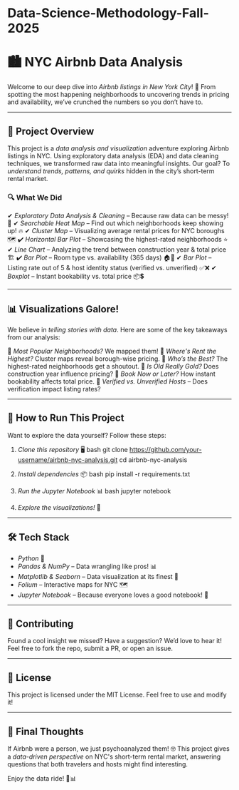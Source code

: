 # Data-Science-Methodology-Fall-2025
# 🏙 NYC Airbnb Data Analysis

Welcome to our deep dive into *Airbnb listings in New York City*! 🌆 From spotting the most happening neighborhoods to uncovering trends in pricing and availability, we’ve crunched the numbers so you don’t have to. 

---

## 📌 Project Overview
This project is a *data analysis and visualization* adventure exploring Airbnb listings in NYC. Using exploratory data analysis (EDA) and data cleaning techniques, we transformed raw data into meaningful insights. Our goal? To *understand trends, patterns, and quirks* hidden in the city’s short-term rental market.

### 🔍 What We Did
✔ *Exploratory Data Analysis & Cleaning* – Because raw data can be messy! 🧹
✔ *Searchable Heat Map* – Find out which neighborhoods keep showing up! 🔥
✔ *Cluster Map* – Visualizing average rental prices for NYC boroughs 🗺
✔ *Horizontal Bar Plot* – Showcasing the highest-rated neighborhoods ⭐
✔ *Line Chart* – Analyzing the trend between construction year & total price 🏗
✔ *Bar Plot* – Room type vs. availability (365 days) 🏠📆
✔ *Bar Plot* – Listing rate out of 5 & host identity status (verified vs. unverified) ✅❌
✔ *Boxplot* – Instant bookability vs. total price 📦💲

---

## 📊 Visualizations Galore!
We believe in *telling stories with data*. Here are some of the key takeaways from our analysis:

📌 *Most Popular Neighborhoods?* We mapped them!
📌 *Where's Rent the Highest?* Cluster maps reveal borough-wise pricing.
📌 *Who’s the Best?* The highest-rated neighborhoods get a shoutout.
📌 *Is Old Really Gold?* Does construction year influence pricing?
📌 *Book Now or Later?* How instant bookability affects total price.
📌 *Verified vs. Unverified Hosts* – Does verification impact listing rates?

---

## 🚀 How to Run This Project
Want to explore the data yourself? Follow these steps:

1. *Clone this repository* 🖥
   bash
   git clone https://github.com/your-username/airbnb-nyc-analysis.git
   cd airbnb-nyc-analysis
   
2. *Install dependencies* 📦
   bash
   pip install -r requirements.txt
   
3. *Run the Jupyter Notebook* 📊
   bash
   jupyter notebook
   
4. *Explore the visualizations!* 🎨

---

## 🛠 Tech Stack
- *Python* 🐍
- *Pandas & NumPy* – Data wrangling like pros! 📊
- *Matplotlib & Seaborn* – Data visualization at its finest 🎨
- *Folium* – Interactive maps for NYC 🗺
- *Jupyter Notebook* – Because everyone loves a good notebook! 📓

---

## 🤝 Contributing
Found a cool insight we missed? Have a suggestion? We’d love to hear it! Feel free to fork the repo, submit a PR, or open an issue. 

---

## 📜 License
This project is licensed under the MIT License. Feel free to use and modify it!

---

## 🎯 Final Thoughts
If Airbnb were a person, we just psychoanalyzed them! 🤓 This project gives a *data-driven perspective* on NYC's short-term rental market, answering questions that both travelers and hosts might find interesting.

Enjoy the data ride! 🚕📊
